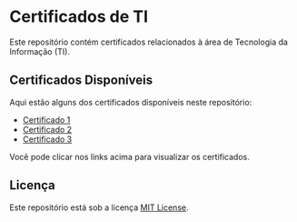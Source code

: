 # Certificados de TI

Este repositório contém certificados relacionados à área de Tecnologia da Informação (TI).

## Certificados Disponíveis

Aqui estão alguns dos certificados disponíveis neste repositório:

- [Certificado 1](https://github.com/RondeLino/Certificados/blob/master/rondenelle-Lino-Javascript-40-Horas-Certificado-Curso-em-Video.pdf)
- [Certificado 2](caminho/para/certificado2.pdf)
- [Certificado 3](caminho/para/certificado3.pdf)

Você pode clicar nos links acima para visualizar os certificados.

## Licença

Este repositório está sob a licença [MIT License](LICENSE).
